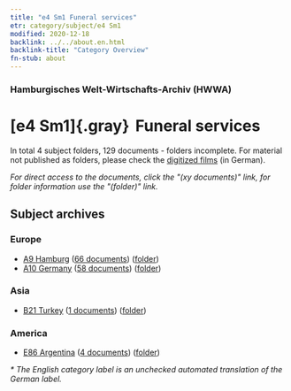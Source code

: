 ```yaml
---
title: "e4 Sm1 Funeral services"
etr: category/subject/e4 Sm1
modified: 2020-12-18
backlink: ../../about.en.html
backlink-title: "Category Overview"
fn-stub: about
---
```


### Hamburgisches Welt-Wirtschafts-Archiv (HWWA)
# [e4 Sm1]{.gray}&#8201; Funeral services&#160; 





In total 4 subject folders, 129 documents - folders incomplete.
For material not published as folders, please check the [digitized films](/film/h1_sh) (in German).

_For direct access to the documents, click the "(xy documents)" link, for folder information use the "(folder)" link._

## Subject archives



### Europe

- [A9 Hamburg](../../../geo/about.en.html#A9) (<a href="https://dfg-viewer.de/show/?tx_dlf[id]=https://pm20.zbw.eu/mets/sh/1409xx/140905/1442xx/144267/public.mets.en.xml" target="_blank">66 documents</a>) ([folder](http://purl.org/pressemappe20/folder/sh/140905,144267))
- [A10 Germany](../../../geo/about.en.html#A10) (<a href="https://dfg-viewer.de/show/?tx_dlf[id]=https://pm20.zbw.eu/mets/sh/1261xx/126128/1442xx/144267/public.mets.en.xml" target="_blank">58 documents</a>) ([folder](http://purl.org/pressemappe20/folder/sh/126128,144267))

### Asia

- [B21 Turkey](../../../geo/about.en.html#B21) (<a href="https://dfg-viewer.de/show/?tx_dlf[id]=https://pm20.zbw.eu/mets/sh/1411xx/141111/1442xx/144267/public.mets.en.xml" target="_blank">1 documents</a>) ([folder](http://purl.org/pressemappe20/folder/sh/141111,144267))

### America

- [E86 Argentina](../../../geo/about.en.html#E86) (<a href="https://dfg-viewer.de/show/?tx_dlf[id]=https://pm20.zbw.eu/mets/sh/1416xx/141692/1442xx/144267/public.mets.en.xml" target="_blank">4 documents</a>) ([folder](http://purl.org/pressemappe20/folder/sh/141692,144267))


_* The English category label is an unchecked automated translation of the German label._

